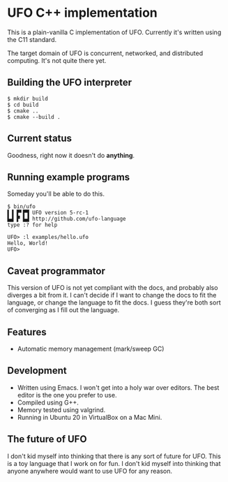 # UFO C++ implementation

This is a plain-vanilla C implementation of UFO. Currently it's written using the C11 standard.

The target domain of UFO is concurrent, networked, and distributed computing. It's not quite there yet.

## Building the UFO interpreter

```
$ mkdir build
$ cd build
$ cmake ..
$ cmake --build .
```

## Current status

Goodness, right now it doesn't do **anything**.

## Running example programs

Someday you'll be able to do this.

```
$ bin/ufo
▌▐ ▛▘▛▜ UFO version 5-rc-1
▙▟ ▛ ▙▟ http://github.com/ufo-language
type :? for help

UFO> :l examples/hello.ufo
Hello, World!
UFO> 
```

## Caveat programmator

This version of UFO is not yet compliant with the docs, and probably also diverges a bit from it. I can't decide if I want to change the docs to fit the language, or change the language to fit the docs. I guess they're both sort of converging as I fill out the language.

## Features

* Automatic memory management (mark/sweep GC)

## Development

* Written using Emacs. I won't get into a holy war over editors. The best editor is the one you prefer to use.
* Compiled using G++.
* Memory tested using valgrind.
* Running in Ubuntu 20 in VirtualBox on a Mac Mini.

## The future of UFO

I don't kid myself into thinking that there is any sort of future for UFO. This is a toy language that I work on for fun. I don't kid myself into thinking that anyone anywhere would want to use UFO for any reason.
